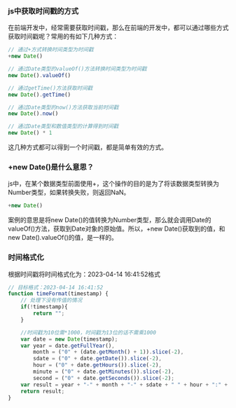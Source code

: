 ### js中获取时间戳的方式

在前端开发中，经常需要获取时间戳，那么在前端的开发中，都可以通过哪些方式获取时间戳呢？常用的有如下几种方式：

```js
// 通过+方式转换时间类型为时间戳
+new Date()

// 通过Date类型的valueOf()方法转换时间类型为时间戳
new Date().valueOf()

// 通过getTime()方法获取时间戳
new Date().getTime()

// 通过Date类型的now()方法获取当前时间戳
new Date().now()

// 通过Date类型和数值类型的计算得到时间戳
new Date() * 1
```

这几种方式都可以得到一个时间戳，都是简单有效的方式。

### +new Date()是什么意思？

js中，在某个数据类型前面使用+，这个操作的目的是为了将该数据类型转换为Number类型，如果转换失败，则返回NaN。

```js
+new Date()
```
案例的意思是将new Date()的值转换为Number类型，那么就会调用Date的valueOf()方法，获取到Date对象的原始值。所以，+new Date()获取到的值，和new Date().valueOf()的值，是一样的。

### 时间格式化

根据时间戳将时间格式化为：2023-04-14 16:41:52格式

```js
// 目标格式：2023-04-14 16:41:52
function timeFormat(timestamp) {
    // 处理下没有传值的情况
    if(!timestamp){
        return "";
    }

    //时间戳为10位需*1000，时间戳为13位的话不需乘1000 
    var date = new Date(timestamp);
    var year = date.getFullYear(),
        month = ("0" + (date.getMonth() + 1)).slice(-2),
        sdate = ("0" + date.getDate()).slice(-2),
        hour = ("0" + date.getHours()).slice(-2),
        minute = ("0" + date.getMinutes()).slice(-2),
        second = ("0" + date.getSeconds()).slice(-2);
    var result = year + "-" + month + "-" + sdate + " " + hour + ":" + minute + ":" + second;
    return result;
}
```